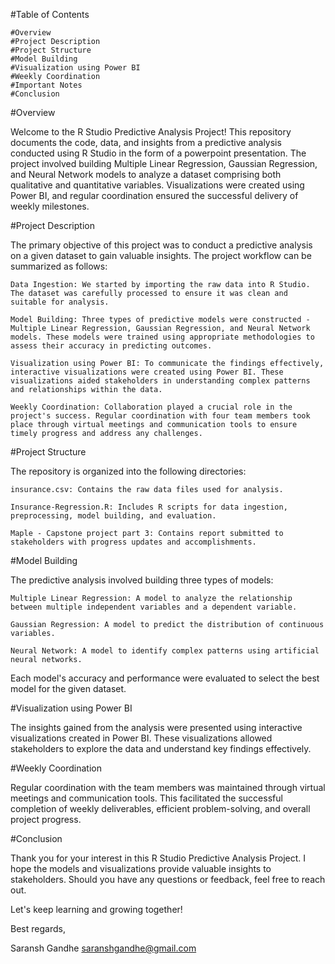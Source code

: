 #Table of Contents

    #Overview
    #Project Description
    #Project Structure
    #Model Building
    #Visualization using Power BI
    #Weekly Coordination
    #Important Notes
    #Conclusion

#Overview

Welcome to the R Studio Predictive Analysis Project! This repository documents the code, data, and insights from a predictive analysis conducted using R Studio in the form of a powerpoint presentation. The project involved building Multiple Linear Regression, Gaussian Regression, and Neural Network models to analyze a dataset comprising both qualitative and quantitative variables. Visualizations were created using Power BI, and regular coordination ensured the successful delivery of weekly milestones.

#Project Description

The primary objective of this project was to conduct a predictive analysis on a given dataset to gain valuable insights. The project workflow can be summarized as follows:

    Data Ingestion: We started by importing the raw data into R Studio. The dataset was carefully processed to ensure it was clean and suitable for analysis.

    Model Building: Three types of predictive models were constructed - Multiple Linear Regression, Gaussian Regression, and Neural Network models. These models were trained using appropriate methodologies to assess their accuracy in predicting outcomes.

    Visualization using Power BI: To communicate the findings effectively, interactive visualizations were created using Power BI. These visualizations aided stakeholders in understanding complex patterns and relationships within the data.

    Weekly Coordination: Collaboration played a crucial role in the project's success. Regular coordination with four team members took place through virtual meetings and communication tools to ensure timely progress and address any challenges.

#Project Structure

The repository is organized into the following directories:

    insurance.csv: Contains the raw data files used for analysis.

    Insurance-Regression.R: Includes R scripts for data ingestion, preprocessing, model building, and evaluation.
    
    Maple - Capstone project part 3: Contains report submitted to stakeholders with progress updates and accomplishments.

#Model Building

The predictive analysis involved building three types of models:

    Multiple Linear Regression: A model to analyze the relationship between multiple independent variables and a dependent variable.

    Gaussian Regression: A model to predict the distribution of continuous variables.

    Neural Network: A model to identify complex patterns using artificial neural networks.

Each model's accuracy and performance were evaluated to select the best model for the given dataset.

#Visualization using Power BI

The insights gained from the analysis were presented using interactive visualizations created in Power BI. These visualizations allowed stakeholders to explore the data and understand key findings effectively.

#Weekly Coordination

Regular coordination with the team members was maintained through virtual meetings and communication tools. This facilitated the successful completion of weekly deliverables, efficient problem-solving, and overall project progress.

#Conclusion

Thank you for your interest in this R Studio Predictive Analysis Project. I hope the models and visualizations provide valuable insights to stakeholders. Should you have any questions or feedback, feel free to reach out.

Let's keep learning and growing together!

Best regards,

Saransh Gandhe
saranshgandhe@gmail.com
